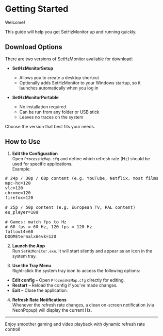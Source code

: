 # Getting Started

Welcome! 

This guide will help you get SetHzMonitor up and running quickly.

## Download Options

There are two versions of SetHzMonitor available for download:

- **SetHzMonitorSetup**
  - Allows you to create a desktop shortcut  
  - Optionally adds SetHzMonitor to your Windows startup, so it launches automatically when you log in

- **SetHzMonitorPortable**
  - No installation required  
  - Can be run from any folder or USB stick  
  - Leaves no traces on the system

Choose the version that best fits your needs.

## How to Use

1. **Edit the Configuration**  
   Open `ProcessHzMap.cfg` and define which refresh rate (Hz) should be used for specific applications.  
   Example:
<pre>
# 24p / 30p / 60p content (e.g. YouTube, Netflix, most films)
mpc-hc=120
vlc=120
chrome=120
firefox=120

# 25p / 50p content (e.g. European TV, PAL content)
eu_player=100

# Games: match fps to Hz
# 60 fps = 60 Hz, 120 fps = 120 Hz
fallout4=60
DOOMEternalx64vk=120
</pre>

2. **Launch the App**  
Run `SetHzMonitor.exe`. It will start silently and appear as an icon in the system tray.

3. **Use the Tray Menu**  
Right-click the system tray icon to access the following options:
- **Edit config** – Open `ProcessHzMap.cfg` directly for editing.
- **Restart** – Reload the config if you've made changes.
- **Exit** – Close the application.

4. **Refresh Rate Notifications**  
Whenever the refresh rate changes, a clean on-screen notification (via NeonPopup) will display the current Hz.

---

Enjoy smoother gaming and video playback with dynamic refresh rate control!
